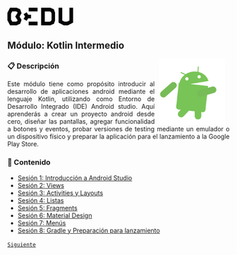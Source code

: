 <img src="images/bedu.jpg" width="150">

## Módulo: Kotlin Intermedio

<img src="images/androidify.gif" align="right" height="150" width="150" hspace="10">
<div style="text-align: justify;">

### :clipboard:  Descripción

Este módulo tiene como propósito introducir al desarrollo de aplicaciones android mediante el lenguaje Kotlin, utilizando como Entorno de Desarrollo Integrado (IDE) Android studio. Aquí aprenderás a crear un proyecto android desde cero, diseñar las pantallas, agregar funcionalidad a botones y eventos, probar versiones de testing mediante un emulador o un dispositivo físico y preparar la aplicación para el lanzamiento a la Google Play Store. 

### :memo:  Contenido
 
 - [Sesión 1: Introducción a Android Studio](Sesion-01/Readme.md) 
 - [Sesión 2: Views](Sesion-02/Readme.md) 
 - [Sesión 3: Activities y Layouts](Sesion-03/Readme.md) 
 - [Sesión 4: Listas](Sesion-04/Readme.md) 
 - [Sesión 5: Fragments](Sesion-05/Readme.md) 
 - [Sesión 6: Material Design](Sesion-06/Readme.md) 
 - [Sesión 7: Menús](Sesion-07/Readme.md) 
 - [Sesión 8: Gradle y Preparación para lanzamiento](Sesion-08/Readme.md)  
 

[`Siguiente`](Sesion-01/Readme.md)

</div>
